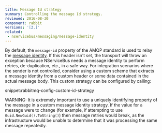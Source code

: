 ```yaml
---
title: Message Id strategy
summary: Controlling the message Id strategy.
reviewed: 2016-08-30
component: rabbit
versions: '[2,]'
related:
 - nservicebus/messaging/message-identity
---
```



By default, the `message-id` property of the AMQP standard is used to relay the [message identity](/nservicebus/messaging/message-identity.md). If this header isn't set, the transport will throw an exception because NServiceBus needs a message identity to perform retries, de-duplication, etc., in a safe way. For integration scenarios where the sender is not controlled, consider using a custom scheme that extracts a message identity from a custom header or some data contained in the actual message body. This custom strategy can be configured by calling:

snippet:rabbitmq-config-custom-id-strategy

WARNING: It is extremely important to use a uniquely identifying property of the message in a custom message identity strategy. If the value for a message were to change (for example, if attempting to use `Guid.NewGuid().ToString()`) then message retries would break, as the infrastructure would be unable to determine that it was processing the same message repeatedly.
